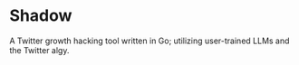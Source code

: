 # Shadow
A Twitter growth hacking tool written in Go; utilizing user-trained LLMs and the Twitter algy.
